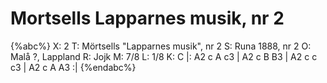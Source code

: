 # Mortsells Lapparnes musik, nr 2

{%abc%}
X: 2
T: Mörtsells "Lapparnes musik", nr 2
S: Runa 1888, nr 2
O: Malå ?, Lappland
R: Jojk
M: 7/8
L: 1/8
K: C
|: A2 c A c3 | A2 c B B3 | A2 c c c3 | A2 c A A3 :|
{%endabc%}
